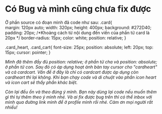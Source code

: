 # Có Bug và mình cũng chưa fix được
Ở phần source có đoạn mình đã code như sau:
.card{  
    margin: 120px auto; 
    width: 320px; 
    height: 400px; 
    background: #272D40; 
    padding: 20px; /*Khoảng cách từ nội dung đến viền của phần tử card là 20px */
    border-radius: 15px; 
    color: white; 
    position: relative; 
}

.card_heart, .card_cart{ 
    font-size: 25px; 
    position: absolute; 
    left: 20px; 
    top: 15px; 
    cursor: pointer; 
}

_Mình đã thêm đầy đủ position: relative; ở phần tử cha và position: absolute; ở phần tử con. Sau đó có áp dụng hoạt ảnh bàn tay cursor cho "cardheart" và cả cardcart. Vấn đề ở đây là chỉ có cardcart được áp dụng còn cardheart thì lại không. Khi bạn chạy code và di chuột vào phần icon heart và icon cart sẽ thấy phần khác biệt._

_Còn lại đều ổn và theo đúng ý mình. Bạn này dùng lại code nếu muốn thêm gì thì tự thêm theo ý mình nhé. Và ai fix được bug trên thì có thể inbox với mình qua đường link mình để ở profile mình rồi nhé. Cảm ơn mọi người rất nhiều!_
